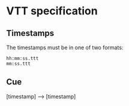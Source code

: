 # VTT specification

## Timestamps 

The timestamps must be in one of two formats:

    hh:mm:ss.ttt
    mm:ss.ttt

## Cue

[timestamp] --> [timestamp]
